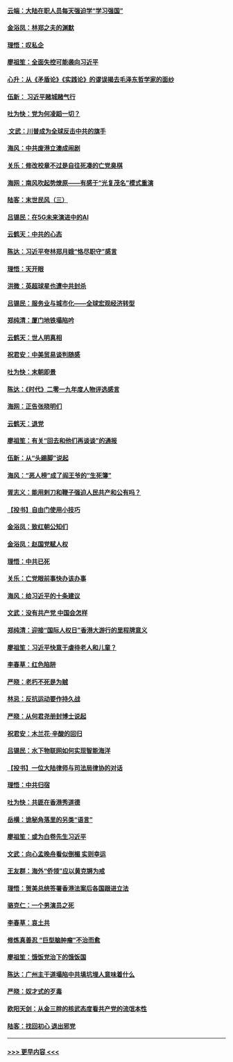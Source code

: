 #### [云端：大陆在职人员每天强迫学“学习强国”](../pages/nsc993/n11738735.md?t=12230411) 
#### [金浴凤：林郑之夫的渊默](../pages/nsc993/n11737735.md?t=12230411) 
#### [理悟：叹私企](../pages/nsc993/n11737715.md?t=12230411) 
#### [廖祖笙：全面失控可能袭向习近平](../pages/nsc993/n11737704.md?t=12230411) 
#### [心升：从《矛盾论》《实践论》的谬误揭去毛泽东哲学家的面纱](../pages/nsc993/n11736962.md?t=12230411) 
#### [伍新： 习近平赌城赌气行](../pages/nsc993/n11736929.md?t=12230411) 
#### [吐为快：党为何凌蹈一切？](../pages/nsc993/n11736915.md?t=12230411) 
#### [ 文武：川普成为全球反击中共的旗手](../pages/nsc993/n11736882.md?t=12230411) 
#### [海风：中共废港立澳成闹剧](../pages/nsc993/n11735857.md?t=12230411) 
#### [关乐：修改校章不过是自往死凑的亡党臭棋](../pages/nsc993/n11735097.md?t=12230411) 
#### [海网：南风吹起势燎原——有感于“光复茂名”模式重演](../pages/nsc993/n11732308.md?t=12230411) 
#### [陆客：末世民风（三）](../pages/nsc993/n11732211.md?t=12230411) 
#### [吕锡民：在5G未来演进中的AI](../pages/nsc993/n11730010.md?t=12230411) 
#### [云鹤天：中共的心态](../pages/nsc993/n11729906.md?t=12230411) 
#### [陈达：习近平夸林郑月娥“恪尽职守”感言](../pages/nsc993/n11729881.md?t=12230411) 
#### [理悟：天开眼](../pages/nsc993/n11729699.md?t=12230411) 
#### [洪微：英超球星也遭中共封杀](../pages/nsc993/n11727243.md?t=12230411) 
#### [吕锡民：服务业与城市化——全球宏观经济转型](../pages/nsc993/n11725845.md?t=12230411) 
#### [郑纯清：厦门地铁塌陷吟](../pages/nsc993/n11725813.md?t=12230411) 
#### [云鹤天：世人明真相](../pages/nsc993/n11725621.md?t=12230411) 
#### [祝君安：中美贸易谈判随感](../pages/nsc993/n11725609.md?t=12230411) 
#### [吐为快：末朝即景](../pages/nsc993/n11723365.md?t=12230411) 
#### [陈达：《时代》二零一九年度人物评选感言](../pages/nsc993/n11723337.md?t=12230411) 
#### [海网：正告张晓明们](../pages/nsc993/n11723228.md?t=12230411) 
#### [云鹤天：退党](../pages/nsc993/n11723056.md?t=12230411) 
#### [廖祖笙：有关“回去和他们再谈谈”的通报](../pages/nsc993/n11722442.md?t=12230411) 
#### [伍新：从“头踢脚”说起](../pages/nsc993/n11722429.md?t=12230411) 
#### [海风：“恶人榜”成了阎王爷的“生死簿”](../pages/nsc993/n11722272.md?t=12230411) 
#### [胥志义：能用剌刀和鞭子强迫人民共产和公有吗？](../pages/nsc993/n11720569.md?t=12230411) 
#### [【投书】自由门使用小技巧](../pages/nsc993/n11720180.md?t=12230411) 
#### [金浴凤：致红朝公知们](../pages/nsc993/n11720563.md?t=12230411) 
#### [金浴凤：赵国党赋人权](../pages/nsc993/n11720533.md?t=12230411) 
#### [理悟：中共已死](../pages/nsc993/n11720233.md?t=12230411) 
#### [关乐：亡党眼前事快办该办事](../pages/nsc993/n11719160.md?t=12230411) 
#### [海风：给习近平的十条建议](../pages/nsc993/n11717616.md?t=12230411) 
#### [文武：没有共产党 中国会怎样](../pages/nsc993/n11717584.md?t=12230411) 
#### [郑纯清：迎接“国际人权日”香港大游行的里程牌意义](../pages/nsc993/n11717417.md?t=12230411) 
#### [廖祖笙：习近平快意于虐待老人和儿童？](../pages/nsc993/n11715313.md?t=12230411) 
#### [李春草：红色陷阱](../pages/nsc993/n11715029.md?t=12230411) 
#### [严晓：老朽不死是为贼](../pages/nsc993/n11712910.md?t=12230411) 
#### [林忌：反抗运动要作持久战](../pages/nsc993/n11712623.md?t=12230411) 
#### [严晓：从何君尧册封博士说起](../pages/nsc993/n11712465.md?t=12230411) 
#### [祝君安：木兰花·辛酸的回归](../pages/nsc993/n11712381.md?t=12230411) 
#### [吕锡民：水下物联网如何实现智能海洋](../pages/nsc993/n11711158.md?t=12230411) 
#### [【投书】一位大陆律师与司法局律协的对话](../pages/nsc993/n11709675.md?t=12230411) 
#### [理悟：中共归宿](../pages/nsc993/n11710059.md?t=12230411) 
#### [吐为快：共匪在香港秀道德](../pages/nsc993/n11709979.md?t=12230411) 
#### [岳横：诡秘角落里的另类“语言”](../pages/nsc993/n11709792.md?t=12230411) 
#### [廖祖笙：或为白卷先生习近平](../pages/nsc993/n11708330.md?t=12230411) 
#### [文武：向心孟晚舟看似倒楣 实则幸运](../pages/nsc993/n11708236.md?t=12230411) 
#### [王友群：海外“侨领”应以黄克锵为戒](../pages/nsc993/n11706176.md?t=12230411) 
#### [理悟：贺美总统签署香港法案后各国跟进立法](../pages/nsc993/n11706853.md?t=12230411) 
#### [骆克仁：一个男演员之死](../pages/nsc993/n11706677.md?t=12230411) 
#### [李春草：哀土共](../pages/nsc993/n11706255.md?t=12230411) 
#### [修炼真善忍 “巨型脑肿瘤”不治而愈](../pages/nsc993/n11705340.md?t=12230411) 
#### [廖祖笙：饿饭党治下的饿饭国](../pages/nsc993/n11705085.md?t=12230411) 
#### [陈达：广州主干道塌陷中共填坑埋人意味着什么](../pages/nsc993/n11705046.md?t=12230411) 
#### [严晓：奴才式的歹毒](../pages/nsc993/n11704826.md?t=12230411) 
#### [欧阳天剑：从金三胖的核武态度看共产党的流氓本性](../pages/nsc993/n11702238.md?t=12230411) 
#### [陆客：找回初心 退出邪党](../pages/nsc993/n11702213.md?t=12230411) 

----
#### [ >>> 更早内容 <<< ](../indexes/nsc993-earlier.md)
